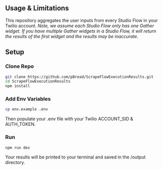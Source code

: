## Usage & Limitations

This repository aggregates the user inputs from every Studio Flow in your Twilio account. _Note, we assume each Studio Flow only has one Gather widget. If you have multiple Gather widgets in a Studio Flow, it will return the results of the first widget and the results may be inaccurate._

## Setup

### Clone Repo

```bash
git clone https://github.com/pBread/ScrapeFlowExecutionResults.git
cd ScrapeFlowExecutionResults
npm install
```

### Add Env Variables

```bash
cp env.example .env
```

Then populate your .env file with your Twilio ACCOUNT_SID & AUTH_TOKEN.

### Run

```js
npm run dev
```

Your results will be printed to your terminal and saved in the /output directory.
